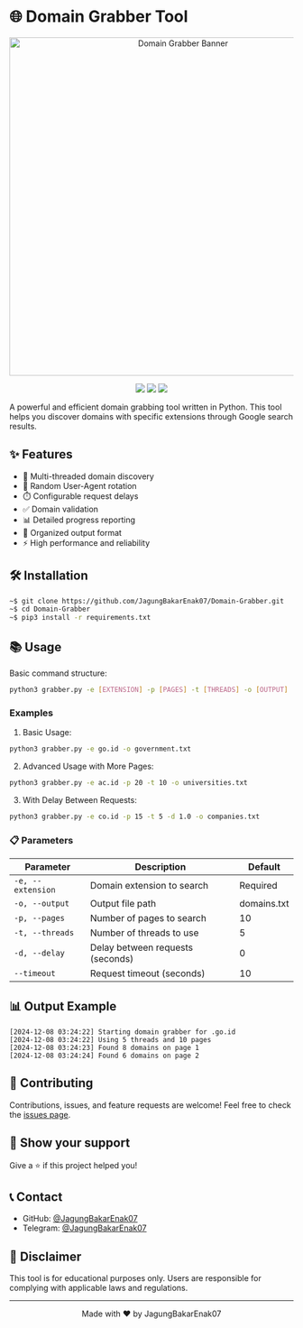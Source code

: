 # 🌐 Domain Grabber Tool

<p align="center">
  <img src="https://github.com/user-attachments/assets/dfe19bab-1a86-4138-a953-ec29d5e21b5c" alt="Domain Grabber Banner" width="600">
</p>

<p align="center">
  <img src="https://img.shields.io/badge/Python-3.7%2B-blue.svg">
  <img src="https://img.shields.io/badge/License-MIT-green.svg">
  <img src="https://img.shields.io/badge/Version-1.0.0-red.svg">
</p>

A powerful and efficient domain grabbing tool written in Python. This tool helps you discover domains with specific extensions through Google search results.

## ✨ Features

- 🚀 Multi-threaded domain discovery
- 🔄 Random User-Agent rotation
- ⏱️ Configurable request delays
- ✅ Domain validation
- 📊 Detailed progress reporting
- 💾 Organized output format
- ⚡ High performance and reliability

## 🛠️ Installation
```bash
~$ git clone https://github.com/JagungBakarEnak07/Domain-Grabber.git
~$ cd Domain-Grabber
~$ pip3 install -r requirements.txt
```

## 📚 Usage

Basic command structure:
```bash
python3 grabber.py -e [EXTENSION] -p [PAGES] -t [THREADS] -o [OUTPUT]
```

### Examples

1. Basic Usage:
```bash
python3 grabber.py -e go.id -o government.txt
```
2. Advanced Usage with More Pages:
```bash
python3 grabber.py -e ac.id -p 20 -t 10 -o universities.txt
```
3. With Delay Between Requests:
```bash
python3 grabber.py -e co.id -p 15 -t 5 -d 1.0 -o companies.txt
```


### 📋 Parameters

| Parameter | Description | Default |
|-----------|-------------|---------|
| `-e, --extension` | Domain extension to search | Required |
| `-o, --output` | Output file path | domains.txt |
| `-p, --pages` | Number of pages to search | 10 |
| `-t, --threads` | Number of threads to use | 5 |
| `-d, --delay` | Delay between requests (seconds) | 0 |
| `--timeout` | Request timeout (seconds) | 10 |

## 📊 Output Example
```text
[2024-12-08 03:24:22] Starting domain grabber for .go.id
[2024-12-08 03:24:22] Using 5 threads and 10 pages
[2024-12-08 03:24:23] Found 8 domains on page 1
[2024-12-08 03:24:24] Found 6 domains on page 2
```

## 🤝 Contributing

Contributions, issues, and feature requests are welcome! Feel free to check the [issues page](https://github.com/JagungBakarEnak07/Domain-Grabber/issues).

## 🌟 Show your support

Give a ⭐️ if this project helped you!

## 📞 Contact

- GitHub: [@JagungBakarEnak07](https://github.com/JagungBakarEnak07)
- Telegram: [@JagungBakarEnak07](https://t.me/JagungBakarEnak07)

## 📜 Disclaimer

This tool is for educational purposes only. Users are responsible for complying with applicable laws and regulations.

---
<p align="center">Made with ❤️ by JagungBakarEnak07</p>
